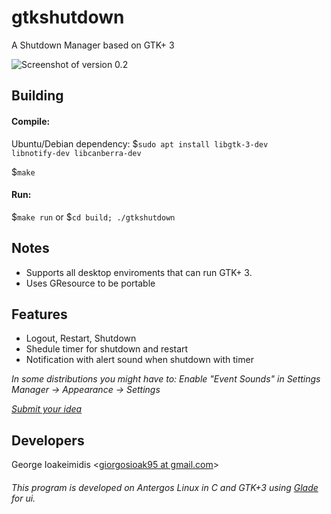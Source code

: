 # gtkshutdown #
A Shutdown Manager based on GTK+ 3

![Screenshot of version 0.2](https://i.imgur.com/hmmMu0Z.png)

## Building ##

#### Compile: ####

Ubuntu/Debian dependency: $<code>sudo apt install libgtk-3-dev libnotify-dev libcanberra-dev</code>

$<code>make</code>

#### Run: ####

$<code>make run</code>  or  $<code>cd build; ./gtkshutdown</code>


## Notes ##

* Supports all desktop enviroments that can run GTK+ 3.
* Uses GResource to be portable

## Features ##

* Logout, Restart, Shutdown
* Shedule timer for shutdown and restart
* Notification with alert sound when shutdown with timer

*In some distributions you might have to: Enable "Event Sounds" in Settings Manager -> Appearance -> Settings*

*[Submit your idea](https://github.com/giorgosioak/gtkshutdown/issues/new)*

## Developers ##

George Ioakeimidis <[giorgosioak95 at gmail.com](mailto:giorgosioak95@gmail.com?Subject=gtkshutdown)>

###### _This program is developed on Antergos Linux in C and GTK+3 using [Glade](https://glade.gnome.org/) for ui._ ######
